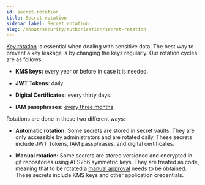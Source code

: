 ```yaml
---
id: secret-rotation
title: Secret rotation
sidebar_label: Secret rotation
slug: /about/security/authorization/secret-rotation
---
```


[Key rotation](/criteria/requirements/130)
is essential when dealing with sensitive data.
The best way to prevent a key leakage
is by changing the keys regularly.
Our rotation cycles are as follows:

- **KMS keys:** every year or before in case it is needed.

- **JWT Tokens:** daily.

- **Digital Certificates:** every thirty days.

- **IAM passphrases:** [every three months](/criteria/requirements/089).

Rotations are done in these two different ways:

- **Automatic rotation:**
Some secrets are stored in secret vaults.
They are only accessible by administrators
and are rotated daily.
These secrets include JWT Tokens,
IAM passphrases,
and digital certificates.

- **Manual rotation:**
Some secrets are stored versioned
and encrypted in git repositories
using AES256 symmetric keys.
They are treated as code,
meaning that to be rotated a
[manual approval](https://fluidattacks.com/about/security/#PR)
needs to be obtained.
These secrets include KMS keys
and other application credentials.
